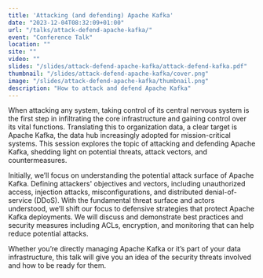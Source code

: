 ```yaml
---
title: 'Attacking (and defending) Apache Kafka'
date: "2023-12-04T08:32:09+01:00"
url: "/talks/attack-defend-apache-kafka/"
event: "Conference Talk"
location: ""
site: ""
video: ""
slides: "/slides/attack-defend-apache-kafka/attack-defend-kafka.pdf"
thumbnail: "/slides/attack-defend-apache-kafka/cover.png"
image: "/slides/attack-defend-apache-kafka/thumbnail.png"
description: "How to attack and defend Apache Kafka"
---
```


When attacking any system, taking control of its central nervous system is the first step in infiltrating the core infrastructure and gaining control over its vital functions. Translating this to organization data, a clear target is Apache Kafka, the data hub increasingly adopted for mission-critical systems. This session explores the topic of attacking and defending Apache Kafka, shedding light on potential threats, attack vectors, and countermeasures.

Initially, we’ll focus on understanding the potential attack surface of Apache Kafka. Defining attackers' objectives and vectors, including unauthorized access, injection attacks, misconfigurations, and distributed denial-of-service (DDoS). With the fundamental threat surface and actors understood, we’ll shift our focus to defensive strategies that protect Apache Kafka deployments. We will discuss and demonstrate best practices and security measures including ACLs, encryption, and monitoring that can help reduce potential attacks.

Whether you’re directly managing Apache Kafka or it’s part of your data infrastructure, this talk will give you an idea of the security threats involved and how to be ready for them. 
